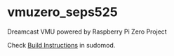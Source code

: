 # vmuzero_seps525
Dreamcast VMU powered by Raspberry Pi Zero Project

Check [Build Instructions](https://sudomod.com/forum/viewtopic.php?f=62&t=6917) in sudomod.
